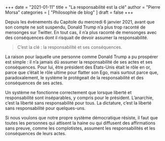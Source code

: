 +++
date        = "2021-01-11"
title       = "La responsabilité est la clé"
author      = "Pierre Morsa"
categories  = [ "Philosophie de blog" ]
draft       = false
+++

Depuis les événements du Capitole du mercredi 6 janvier 2021, avant que son compte ne soit suspendu, Donald Trump n’a plus trop raconté de mensonges sur Twitter. En tout cas, il n’a plus raconté de mensonges avec des conséquences dont il risquait de devoir assumer la responsabilité.

> C’est la clé : la responsabilité et ses conséquences.

La raison pour laquelle une personne comme Donald Trump a pu prospérer est simple : il n’a jamais dû assumer la responsabilité de ses actes et ses conséquences. Pour lui, être président des États-Unis était le rôle en or, parce que c’était le rôle ultime pour flatter son Ego, mais surtout parce que, paradoxalement, le système le protégeait de la responsabilité et des conséquences de ses actes.

Un système ne fonctionne correctement que lorsque liberté et responsabilité sont inséparables, y compris pour le président. L’anarchie, c’est la liberté sans responsabilité pour tous. La dictature, c’est la liberté sans responsabilité pour quelques-uns. 

Si nous voulons que notre propre système démocratique résiste, il faut que toutes les personnes qui attisent la haine ou qui diffusent des affirmations sans preuve, comme les complotistes, assument les responsabilités et les conséquences de leurs actes.
